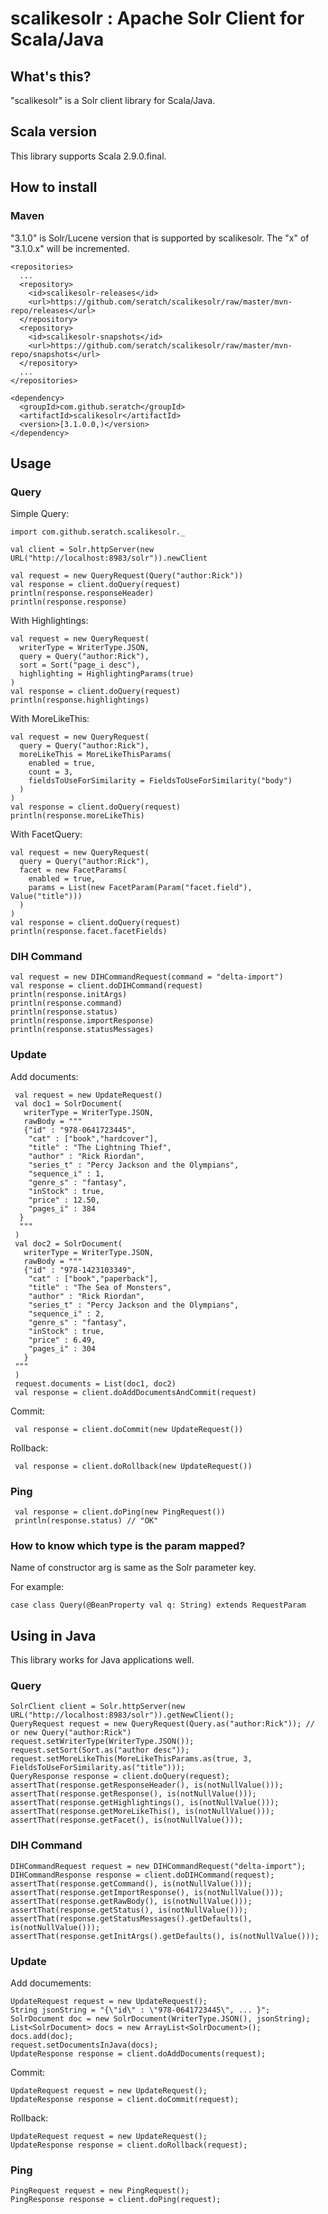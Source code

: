 # scalikesolr : Apache Solr Client for Scala/Java

## What's this?

"scalikesolr" is a Solr client library for Scala/Java.

## Scala version

This library supports Scala 2.9.0.final.

## How to install

### Maven

"3.1.0" is Solr/Lucene version that is supported by scalikesolr. The "x" of "3.1.0.x" will be incremented.

    <repositories>
      ...
      <repository>
        <id>scalikesolr-releases</id>
        <url>https://github.com/seratch/scalikesolr/raw/master/mvn-repo/releases</url>
      </repository>
      <repository>
        <id>scalikesolr-snapshots</id>
        <url>https://github.com/seratch/scalikesolr/raw/master/mvn-repo/snapshots</url>
      </repository>
      ...
    </repositories>

    <dependency>
      <groupId>com.github.seratch</groupId>
      <artifactId>scalikesolr</artifactId>
      <version>[3.1.0.0,)</version>
    </dependency>

## Usage

### Query

Simple Query:

    import com.github.seratch.scalikesolr._

    val client = Solr.httpServer(new URL("http://localhost:8983/solr")).newClient

    val request = new QueryRequest(Query("author:Rick"))
    val response = client.doQuery(request)
    println(response.responseHeader)
    println(response.response)

With Highlightings:

    val request = new QueryRequest(
      writerType = WriterType.JSON,
      query = Query("author:Rick"),
      sort = Sort("page_i desc"),
      highlighting = HighlightingParams(true)
    )
    val response = client.doQuery(request)
    println(response.highlightings)

With MoreLikeThis:

    val request = new QueryRequest(
      query = Query("author:Rick"),
      moreLikeThis = MoreLikeThisParams(
        enabled = true,
        count = 3,
        fieldsToUseForSimilarity = FieldsToUseForSimilarity("body")
      )
    )
    val response = client.doQuery(request)
    println(response.moreLikeThis)

With FacetQuery:

    val request = new QueryRequest(
      query = Query("author:Rick"),
      facet = new FacetParams(
        enabled = true,
        params = List(new FacetParam(Param("facet.field"), Value("title")))
      )
    )
    val response = client.doQuery(request)
    println(response.facet.facetFields)

### DIH Command

    val request = new DIHCommandRequest(command = "delta-import")
    val response = client.doDIHCommand(request)
    println(response.initArgs)
    println(response.command)
    println(response.status)
    println(response.importResponse)
    println(response.statusMessages)

### Update

Add documents:

     val request = new UpdateRequest()
     val doc1 = SolrDocument(
       writerType = WriterType.JSON,
       rawBody = """
       {"id" : "978-0641723445",
        "cat" : ["book","hardcover"],
        "title" : "The Lightning Thief",
        "author" : "Rick Riordan",
        "series_t" : "Percy Jackson and the Olympians",
        "sequence_i" : 1,
        "genre_s" : "fantasy",
        "inStock" : true,
        "price" : 12.50,
        "pages_i" : 384
      }
      """
     )
     val doc2 = SolrDocument(
       writerType = WriterType.JSON,
       rawBody = """
       {"id" : "978-1423103349",
        "cat" : ["book","paperback"],
        "title" : "The Sea of Monsters",
        "author" : "Rick Riordan",
        "series_t" : "Percy Jackson and the Olympians",
        "sequence_i" : 2,
        "genre_s" : "fantasy",
        "inStock" : true,
        "price" : 6.49,
        "pages_i" : 304
       }
     """
     )
     request.documents = List(doc1, doc2)
     val response = client.doAddDocumentsAndCommit(request)

Commit:

     val response = client.doCommit(new UpdateRequest())

Rollback:

     val response = client.doRollback(new UpdateRequest())

### Ping

     val response = client.doPing(new PingRequest())
     println(response.status) // "OK"

### How to know which type is the param mapped?

Name of constructor arg is same as the Solr parameter key.

For example:

    case class Query(@BeanProperty val q: String) extends RequestParam

## Using in Java

This library works for Java applications well.

### Query

    SolrClient client = Solr.httpServer(new URL("http://localhost:8983/solr")).getNewClient();
    QueryRequest request = new QueryRequest(Query.as("author:Rick")); // or new Query("author:Rick")
    request.setWriterType(WriterType.JSON());
    request.setSort(Sort.as("author desc"));
    request.setMoreLikeThis(MoreLikeThisParams.as(true, 3, FieldsToUseForSimilarity.as("title")));
    QueryResponse response = client.doQuery(request);
    assertThat(response.getResponseHeader(), is(notNullValue()));
    assertThat(response.getResponse(), is(notNullValue()));
    assertThat(response.getHighlightings(), is(notNullValue()));
    assertThat(response.getMoreLikeThis(), is(notNullValue()));
    assertThat(response.getFacet(), is(notNullValue()));

### DIH Command

    DIHCommandRequest request = new DIHCommandRequest("delta-import");
    DIHCommandResponse response = client.doDIHCommand(request);
    assertThat(response.getCommand(), is(notNullValue()));
    assertThat(response.getImportResponse(), is(notNullValue()));
    assertThat(response.getRawBody(), is(notNullValue()));
    assertThat(response.getStatus(), is(notNullValue()));
    assertThat(response.getStatusMessages().getDefaults(), is(notNullValue()));
    assertThat(response.getInitArgs().getDefaults(), is(notNullValue()));

### Update

Add documements:

    UpdateRequest request = new UpdateRequest();
    String jsonString = "{\"id\" : \"978-0641723445\", ... }";
    SolrDocument doc = new SolrDocument(WriterType.JSON(), jsonString);
    List<SolrDocument> docs = new ArrayList<SolrDocument>();
    docs.add(doc);
    request.setDocumentsInJava(docs);
    UpdateResponse response = client.doAddDocuments(request);

Commit:

    UpdateRequest request = new UpdateRequest();
    UpdateResponse response = client.doCommit(request);

Rollback:

    UpdateRequest request = new UpdateRequest();
    UpdateResponse response = client.doRollback(request);

### Ping

    PingRequest request = new PingRequest();
    PingResponse response = client.doPing(request);
